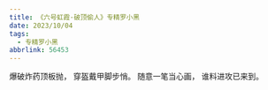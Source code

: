 ```yaml
---
title: 《六号虹霞·破顶偷人》专精罗小黑
date: 2023/10/04
tags:
  - 专精罗小黑
abbrlink: 56453
---
```


爆破炸药顶板抛，
穿盔戴甲脚步悄。
随意一笔当心画，
谁料进攻已来到。
